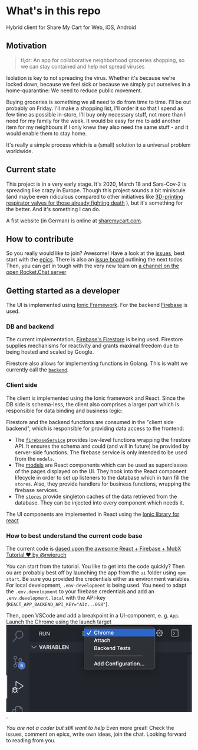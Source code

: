 # What's in this repo
Hybrid client for Share My Cart for Web, iOS, Android

## Motivation

> tl;dr: An app for collaborative neighborhood groceries shopping, so we can stay contained and help not spread viruses

Isolation is key to not spreading the virus. Whether it's because we're locked down, because we feel sick or because we simply put ourselves in a home-quarantine: We need to reduce public movement.

Buying groceries is something we all need to do from time to time.
I'll be out probably on Friday. I'll make a shopping list, I'll order it so that I spend as few time as possible in-store, I'll buy only necessary stuff, not more than I need for my family for the week.
It would be easy for me to add another item for my neighbours if I only knew they also need the same stuff - and it would enable them to stay home.

It's really a simple process which is a (small) solution to a universal problem worldwide.

## Current state

This project is in a very early stage. It's 2020, March 18 and Sars-Cov-2 is spreading like crazy in Europe.
Though this project sounds a bit miniscule (and maybe even ridiculous compared to other initiatives like [3D-printing respirator valves for those already fighting death](https://www.fastcompany.com/90477940/these-good-samaritans-with-a-3d-printer-are-saving-lives-by-making-new-respirator-valves-for-free) ), but it's something for the better. And it's something I can do.

A fist website (in German) is online at [sharemycart.com](http://www.sharemycart.com/).

## How to contribute

So you really would like to join? Awesome!
Have a look at the [issues](https://github.com/sharemycart/sharemycart/issues), best start with the [epics](https://github.com/mrsimpson/sharemycart/issues?q=is%3Aopen+is%3Aissue+label%3Aepic).
There is also an [issue board](https://github.com/sharemycart/sharemycart/projects/1) outlining the next todos
Then, you can get in tough with the very new team on [a channel on the open Rocket.Chat server](https://open.rocket.chat/channel/share-my-cart)

## Getting started as a developer

The UI is implemented using [Ionic Framework](https://ionicframework.com/). For the backend [Firebase](https://firebase.google.com/) is used.

### DB and backend

The current implementation, [Firebase's Firestore](https://firebase.google.com/docs/reference/js/firebase.firestore) is being used. Firestore supplies mechanisms for reactivity and grants maximal freedom due to being hosted and scaled by Google.

Firestore also allows for implementing functions in Golang. This is waht we currently call the [`backend`](https://github.com/mrsimpson/sharemycart/tree/master/backend).

### Client side

The client is implemented using the Ionic framework and React.
Since the DB side is schema-less, the client also comprises a larger part which is responsible for data binding and business logic:

Firestore and the backend functions are consumed in the "client side backend", which is responsible for providing data access to the frontend: 

- The [`firebaseService`](https://github.com/sharemycart/sharemycart/blob/develop/src/components/Firebase/firebase.js) provides low-level functions wrapping the firestore API. It ensures the schema and could (and will in future) be provided by server-side functions. The firebase service is only intended to be used from the `models`.
- The [models](https://github.com/sharemycart/sharemycart/tree/develop/src/models) are React components which can be used as superclasses of the pages displayed on the UI. They hook into the React component lifecycle in order to set up listeners to the database which in turn fill the `stores`. Also, they provide handlers for business functions, wrapping the firebase services.
- The [`stores`](https://github.com/sharemycart/sharemycart/tree/develop/src/stores) provide singleton caches of the data retrieved from the database. They can be injected into every component which needs it.

The UI components are implemented in React using the [Ionic library for react](https://ionicframework.com/docs/components)

### How to best understand the current code base

The current code is [dased upon the awesome React + Firebase + MobX Tutorial ❤️ by @rwieruch ](https://www.robinwieruch.de/react-firebase-mobx-tutorial)

You can start from the tutorial. You like to get into the code quickly? Then ou are probably best off by launching the app from the `ui` folder using `npm start`. Be sure you provided the credentials either as environment variables. For local development, `.env-development` is being used. You need to adapt the `.env.development` to your firebase credentials and add an `.env.development.local` with the API-key (`REACT_APP_BACKEND_API_KEY="AIz...0S8"`).

Then, open VSCode and add a breakpoint in a UI-component, e. g. `App`. Launch the Chrome using the launch target ![ ](./docs/contribute/debugger.png "VS Code debugger launch Chrome").

*You are not a coder but still want to help*
Even more great! Check the issues, comment on epics, write own ideas, join the chat. Looking forward to reading from you.


